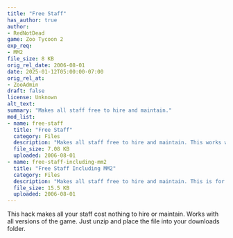 ```yaml
---
title: "Free Staff"
has_author: true
author: 
- RedNotDead
game: Zoo Tycoon 2
exp_req:
- MM2
file_size: 8 KB
orig_rel_date: 2006-08-01
date: 2025-01-12T05:00:00-07:00
orig_rel_at: 
- ZooAdmin
draft: false
license: Unknown
alt_text: 
summary: "Makes all staff free to hire and maintain."
mod_list:
- name: free-staff
  title: "Free Staff"
  category: Files
  description: "Makes all staff free to hire and maintain. This works with all versions of the game."
  file_size: 7.08 KB
  uploaded: 2006-08-01
- name: free-staff-including-mm2
  title: "Free Staff Including MM2"
  category: Files
  description: "Makes all staff free to hire and maintain. This is for the base game + MM2. This adds support for the new staff in MM2."
  file_size: 15.5 KB
  uploaded: 2006-08-01
---
```

This hack makes all your staff cost nothing to hire or maintain. Works with all versions of the game. Just unzip and place the file into your downloads folder.
